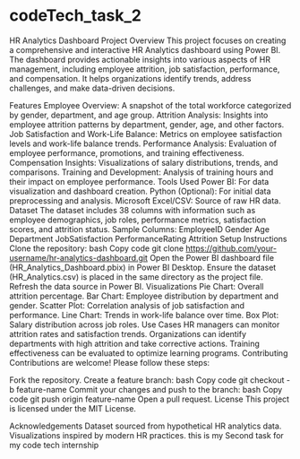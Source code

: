 # codeTech_task_2



HR Analytics Dashboard
Project Overview
This project focuses on creating a comprehensive and interactive HR Analytics dashboard using Power BI. The dashboard provides actionable insights into various aspects of HR management, including employee attrition, job satisfaction, performance, and compensation. It helps organizations identify trends, address challenges, and make data-driven decisions.

Features
Employee Overview: A snapshot of the total workforce categorized by gender, department, and age group.
Attrition Analysis: Insights into employee attrition patterns by department, gender, age, and other factors.
Job Satisfaction and Work-Life Balance: Metrics on employee satisfaction levels and work-life balance trends.
Performance Analysis: Evaluation of employee performance, promotions, and training effectiveness.
Compensation Insights: Visualizations of salary distributions, trends, and comparisons.
Training and Development: Analysis of training hours and their impact on employee performance.
Tools Used
Power BI: For data visualization and dashboard creation.
Python (Optional): For initial data preprocessing and analysis.
Microsoft Excel/CSV: Source of raw HR data.
Dataset
The dataset includes 38 columns with information such as employee demographics, job roles, performance metrics, satisfaction scores, and attrition status.
Sample Columns:
EmployeeID
Gender
Age
Department
JobSatisfaction
PerformanceRating
Attrition
Setup Instructions
Clone the repository:
bash
Copy code
git clone https://github.com/your-username/hr-analytics-dashboard.git
Open the Power BI dashboard file (HR_Analytics_Dashboard.pbix) in Power BI Desktop.
Ensure the dataset (HR_Analytics.csv) is placed in the same directory as the project file.
Refresh the data source in Power BI.
Visualizations
Pie Chart: Overall attrition percentage.
Bar Chart: Employee distribution by department and gender.
Scatter Plot: Correlation analysis of job satisfaction and performance.
Line Chart: Trends in work-life balance over time.
Box Plot: Salary distribution across job roles.
Use Cases
HR managers can monitor attrition rates and satisfaction trends.
Organizations can identify departments with high attrition and take corrective actions.
Training effectiveness can be evaluated to optimize learning programs.
Contributing
Contributions are welcome! Please follow these steps:

Fork the repository.
Create a feature branch:
bash
Copy code
git checkout -b feature-name
Commit your changes and push to the branch:
bash
Copy code
git push origin feature-name
Open a pull request.
License
This project is licensed under the MIT License.

Acknowledgements
Dataset sourced from hypothetical HR analytics data.
Visualizations inspired by modern HR practices.
this is my Second task for my code tech internship
